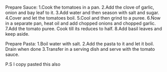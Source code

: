Prepare Sauce:
1.Cook the tomatoes in a pan.
2.Add the clove of garlic, onion and bay leaf to it.
3.Add water and then season with salt and sugar.
4.Cover and let the tomatoes boil.
5.Cool and then grind to a puree.
6.Now in a separate pan, heat oil and add chopped onions and chopped garlic.
7.Add the tomato puree. Cook till its reduces to half.
8.Add basil leaves and keep aside.

Prepare Pasta:
1.Boil water with salt.
2.Add the pasta to it and let it boil. Drain when done
3.Transfer in a serving dish and serve with the tomato sauce.

P.S   I copy pasted this also